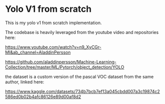 # Yolo V1 from scratch

This is my yolo v1 from scratch implementation.

The codebase is heavily leveraged from the youtube video and repositories here:

https://www.youtube.com/watch?v=n9_XyCGr-MI&ab_channel=AladdinPersson

https://github.com/aladdinpersson/Machine-Learning-Collection/tree/master/ML/Pytorch/object_detection/YOLO

the dataset is a custom version of the pascal VOC dataset from the same author, linked here:

https://www.kaggle.com/datasets/734b7bcb7ef13a045cbdd007a3c19874c2586ed0b02b4afc86126e89d00af8d2